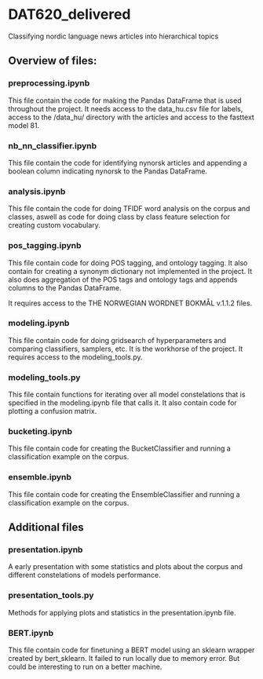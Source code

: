 # DAT620_delivered
Classifying nordic language news articles into hierarchical topics

## Overview of files:

### preprocessing.ipynb

This file contain the code for making the Pandas DataFrame that is used throughout the project. It needs access to the data_hu.csv file for labels, access to the /data_hu/ directory with the articles and access to the fasttext model 81.

### nb_nn_classifier.ipynb

This file contain the code for identifying nynorsk articles and appending a boolean column indicating nynorsk to the Pandas DataFrame.


### analysis.ipynb

This file contain the code for doing TFIDF word analysis on the corpus and classes, aswell as code for doing class by class feature selection for creating custom vocabulary.

### pos_tagging.ipynb

This file contain code for doing POS tagging, and ontology tagging. It also contain for creating a synonym dictionary not implemented in the project. It also does aggregation of the POS tags and ontology tags and appends columns to the Pandas DataFrame.

It requires access to the THE NORWEGIAN WORDNET BOKMÅL  v.1.1.2 files.

### modeling.ipynb

This file contain code for doing gridsearch of hyperparameters and comparing classifiers, samplers, etc. It is the workhorse of the project. It requires access to the modeling_tools.py.

### modeling_tools.py

This file contain functions for iterating over all model constelations that is specified in the modeling.ipynb file that calls it. It also contain code for plotting a confusion matrix.

### bucketing.ipynb

This file contain code for creating the BucketClassifier and running a classification example on the corpus.

### ensemble.ipynb

This file contain code for creating the EnsembleClassifier and running a classification example on the corpus.

## Additional files

### presentation.ipynb

A early presentation with some statistics and plots about the corpus and different constelations of models performance.

### presentation_tools.py

Methods for applying plots and statistics in the presentation.ipynb file.

### BERT.ipynb

This file contain code for finetuning a BERT model using an sklearn wrapper created by bert_sklearn. It failed to run locally due to memory error. But could be interesting to run on a better machine.